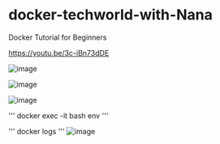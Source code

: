 # docker-techworld-with-Nana
Docker Tutorial for Beginners

https://youtu.be/3c-iBn73dDE

![image](https://user-images.githubusercontent.com/122154728/216606391-c7ecab56-3308-410d-9dd7-a4f125aeb375.png)

![image](https://user-images.githubusercontent.com/122154728/216606940-3bbc0ef7-5011-4a3f-96bc-880cd8256334.png)

![image](https://user-images.githubusercontent.com/122154728/216607489-74284657-2ba0-4236-899d-b0d6b2dab44d.png)

''' 
docker exec -it bash 
  env
'''

''' 
docker logs 
'''
![image](https://user-images.githubusercontent.com/122154728/216610606-b68fe43e-31e7-4e44-9ff0-f8ef57d5c925.png)

